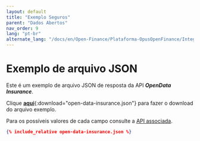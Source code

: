 ```yaml
---
layout: default
title: "Exemplo Seguros"
parent: "Dados Abertos"
nav_order: 9
lang: "pt-br"
alternate_lang: "/docs/en/Open-Finance/Plataforma-OpusOpenFinance/Integração/apis-dados-abertos/DadosAbertos-Insurance/"
---
```


# Exemplo de arquivo JSON

Este é um exemplo de arquivo JSON de resposta da API ***OpenData Insurance***.

Clique [**aqui**](open-data-insurance.json){:download="open-data-insurance.json"} para fazer o download do arquivo exemplo.

Para os possíveis valores de cada campo consulte a [API associada][Link-API].

```json
{% include_relative open-data-insurance.json %}
```

[Link-API]: ../../../../swagger-ui/index.html?api=open-data-insurance
